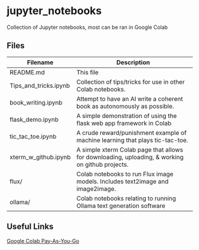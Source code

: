 # jupyter_notebooks
Collection of Jupyter notebooks, most can be ran in Google Colab

## Files
| Filename | Description | 
| --- | --- |
| README.md | This file |
| Tips_and_tricks.ipynb | Collection of tips/tricks for use in other Colab notebooks. |
| book_writing.ipynb | Attempt to have an AI write a coherent book as autonomously as possible. |
| flask_demo.ipynb | A simple demonstration of using the flask web app framework in Colab |
| tic_tac_toe.ipynb | A crude reward/punishment example of machine learning that plays tic-tac-toe. |
| xterm_w_github.ipynb | A simple xterm Colab page that allows for downloading, uploading, & working on github projects. |
| flux/ | Colab notebooks to run Flux image models. Includes text2image and image2image. |
| ollama/ | Colab notebooks relating to running Ollama text generation software |

## Useful Links
[Google Colab Pay-As-You-Go](https://colab.research.google.com/signup)

